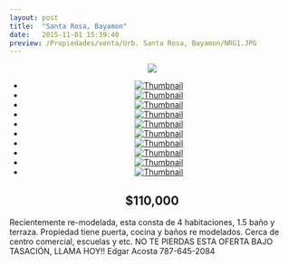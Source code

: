 ```yaml
---
layout: post
title:  "Santa Rosa, Bayamon"
date:   2015-11-01 15:39:40
preview: /Propiedades/venta/Urb. Santa Rosa, Bayamon/NRG1.JPG
---
```


<center>
	<div class="mainImg">
		<img src="/Edweb/Propiedades/venta/Urb. Santa Rosa, Bayamon/NRG1.JPG" class="custom">
	</div>
	<!--aqui comienza las fotos pequeñas -->
	<ul class="thumbnails">
	  <li>
	    <a href="/Edweb/Propiedades/venta/Urb. Santa Rosa, Bayamon/NRG1.JPG">
	      <img class="tumbnails" src="/Edweb/Propiedades/venta/Urb. Santa Rosa, Bayamon/NRG1.JPG" alt="Thumbnail">
	    </a>
	  </li>
	  <li>
	    <a href="/Edweb/Propiedades/venta/Urb. Santa Rosa, Bayamon/NRG2.JPG">
	      <img class="tumbnails" src="/Edweb/Propiedades/venta/Urb. Santa Rosa, Bayamon/NRG2.JPG" alt="Thumbnail">
	    </a>
	  </li>
	  <li>
	    <a href="/Edweb/Propiedades/venta/Urb. Santa Rosa, Bayamon/NRG3.JPG">
	      <img class="tumbnails" src="/Edweb/Propiedades/venta/Urb. Santa Rosa, Bayamon/NRG3.JPG" alt="Thumbnail">
	    </a>
	  </li>
	  <li>
	    <a href="/Edweb/Propiedades/venta/Urb. Santa Rosa, Bayamon/NRG4.JPG">
	      <img class="tumbnails" src="/Edweb/Propiedades/venta/Urb. Santa Rosa, Bayamon/NRG4.JPG" alt="Thumbnail">
	    </a>
	  </li>
	  <li>
	    <a href="/Edweb/Propiedades/venta/Urb. Santa Rosa, Bayamon/NRG5.JPG">
	      <img class="tumbnails" src="/Edweb/Propiedades/venta/Urb. Santa Rosa, Bayamon/NRG5.JPG" alt="Thumbnail">
	    </a>
	  </li>
	  <li>
	    <a href="/Edweb/Propiedades/venta/Urb. Santa Rosa, Bayamon/NRG6.JPG">
	      <img class="tumbnails" src="/Edweb/Propiedades/venta/Urb. Santa Rosa, Bayamon/NRG6.JPG" alt="Thumbnail">
	    </a>
	  </li>
	  <li>
	    <a href="/Edweb/Propiedades/venta/Urb. Santa Rosa, Bayamon/NRG7.JPG">
	      <img class="tumbnails" src="/Edweb/Propiedades/venta/Urb. Santa Rosa, Bayamon/NRG7.JPG" alt="Thumbnail">
	    </a>
	  </li>
		<li>
	    <a href="/Edweb/Propiedades/venta/Urb. Santa Rosa, Bayamon/NRG8.JPG">
	      <img class="tumbnails" src="/Edweb/Propiedades/venta/Urb. Santa Rosa, Bayamon/NRG8.JPG" alt="Thumbnail">
	    </a>
	  </li>
		<li>
	    <a href="/Edweb/Propiedades/venta/Urb. Santa Rosa, Bayamon/NRG9.JPG">
	      <img class="tumbnails" src="/Edweb/Propiedades/venta/Urb. Santa Rosa, Bayamon/NRG9.JPG" alt="Thumbnail">
	    </a>
	  </li>
		<li>
	    <a href="/Edweb/Propiedades/venta/Urb. Santa Rosa, Bayamon/NRG10.jpeg">
	      <img class="tumbnails" src="/Edweb/Propiedades/venta/Urb. Santa Rosa, Bayamon/NRG10.jpeg" alt="Thumbnail">
	    </a>
	  </li>
	</ul>
	<script src="https://ajax.googleapis.com/ajax/libs/jquery/1.9.1/jquery.min.js"></script>
	<script type="text/javascript" src="/Edweb/js/jquery.simpleGal.js"></script>
	<script>
		$(document).ready(function () {
			$('.thumbnails').simpleGal({
				mainImage: '.custom'
			});
		});
	</script>
</center>

<center><h2>$110,000</h2></center>

Recientemente re-modelada, esta consta de 4 habitaciones, 1.5 baño y terraza. Propiedad tiene puerta, cocina y baños re modelados. Cerca de centro comercial, escuelas y etc. NO TE PIERDAS ESTA OFERTA BAJO TASACIÓN, LLAMA HOY!! Edgar Acosta 787-645-2084
